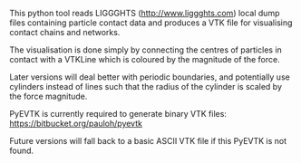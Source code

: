 This python tool reads LIGGGHTS (http://www.liggghts.com) local dump files containing particle contact data and produces a VTK file for visualising contact chains and networks.

The visualisation is done simply by connecting the centres of particles in contact with a VTKLine which is coloured by the magnitude of the force.

Later versions will deal better with periodic boundaries, and potentially use cylinders instead of lines such that the radius of the cylinder is scaled by the force magnitude.

PyEVTK is currently required to generate binary VTK files: https://bitbucket.org/pauloh/pyevtk

Future versions will fall back to a basic ASCII VTK file if this PyEVTK is not found.